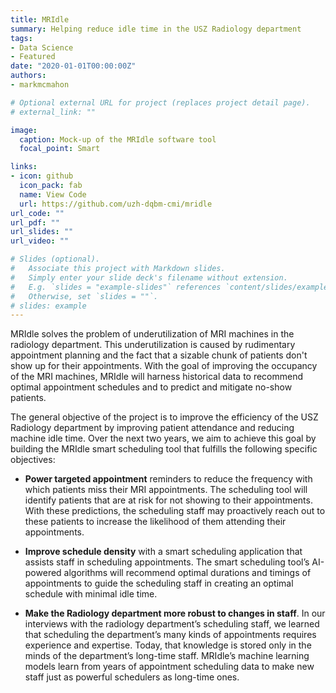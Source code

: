 ```yaml
---
title: MRIdle
summary: Helping reduce idle time in the USZ Radiology department
tags:
- Data Science
- Featured
date: "2020-01-01T00:00:00Z"
authors:
- markmcmahon

# Optional external URL for project (replaces project detail page).
# external_link: ""

image:
  caption: Mock-up of the MRIdle software tool
  focal_point: Smart

links:
- icon: github
  icon_pack: fab
  name: View Code
  url: https://github.com/uzh-dqbm-cmi/mridle
url_code: ""
url_pdf: ""
url_slides: ""
url_video: ""

# Slides (optional).
#   Associate this project with Markdown slides.
#   Simply enter your slide deck's filename without extension.
#   E.g. `slides = "example-slides"` references `content/slides/example-slides.md`.
#   Otherwise, set `slides = ""`.
# slides: example
---
```


MRIdle solves the problem of underutilization of MRI machines in the radiology department. This underutilization is caused by rudimentary appointment planning and the fact that a sizable chunk of patients don't show up for their appointments. With the goal of improving the occupancy of the MRI machines, MRIdle will harness historical data to recommend optimal appointment schedules and to predict and mitigate no-show patients.

The general objective of the project is to improve the efficiency of the USZ Radiology department by improving patient attendance and reducing machine idle time. Over the next two years, we aim to achieve this goal by building the MRIdle smart scheduling tool that fulfills the following specific objectives:

- **Power targeted appointment** reminders to reduce the frequency with which patients miss their MRI appointments. The scheduling tool will identify patients that are at risk for not showing to their appointments. With these predictions, the scheduling staff may proactively reach out to these patients to increase the likelihood of them attending their appointments.

- **Improve schedule density** with a smart scheduling application that assists staff in scheduling appointments. The smart scheduling tool’s AI-powered algorithms will recommend optimal durations and timings of appointments to guide the scheduling staff in creating an optimal schedule with minimal idle time.

- **Make the Radiology department more robust to changes in staff**. In our interviews with the radiology department’s scheduling staff, we learned that scheduling the department’s many kinds of appointments requires experience and expertise. Today, that knowledge is stored only in the minds of the department’s long-time staff. MRIdle’s machine learning models learn from years of appointment scheduling data to make new staff just as powerful schedulers as long-time ones.
